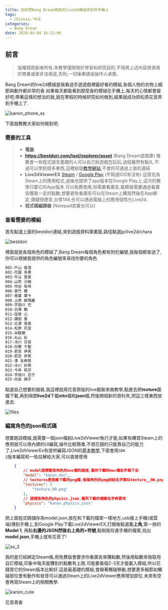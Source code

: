 ```yaml
---
title: 如何把Bang Dream角色的live2d模組弄到你手機上
tags:
  - Chinese／中文
categories:
  - Bang Dream
date: 2020-04-04 16:22:06
---
```



## 前言

> 版權歸原創者所有,本教學僅限用於學習和研究目的,不得將上述內容資源用於商業或者非法用途,否則,一切後果請由操作人承擔。

Bang Dream的live2d模組是我看過手遊遊戲裡最好看的模組,各個人物的衣物上細節與動作都非常的香
如果每天都能看到那麼香的模組在手機上,每天的心情都會變好吧,帶著這樣的想法的我,就在寒假的時候研究如何做到,結果就成功把松原花音弄到手機上了.

![kanon_phone_ss](/images/phone_ss_kanon.jpg)

下面就教教大家如何做到吧.

### 需要的工具

> - **電腦**
> - **https://bestdori.com/tool/explorer/asset** (Bang Dream遊戲庫)
> 推薦會一些程式語言基礎的人可以自己拆遊戲包玩玩,過程雖然有點久,不過可以學到很多東西,這裡給個[教學網站](https://home.gamer.com.tw/creationDetail.php?sn=4157677),不會的可通過上面的連結
> - **Live2dViewerEX**  [Steam](https://store.steampowered.com/app/616720/Live2DViewerEX/) / [Google Play](https://play.google.com/store/apps/details?id=com.pavostudio.live2dviewerex) (不知道IOS有沒有)
> 這原先為Steam上的應用程式,過後也提供了app版本在Google Play上.這次的教學只要它的App版本.可以免費使用,但需要看廣告,載模組需要通過看廣告獲取一定的點數,想要避免看廣告可以在Steam上購買然後在App綁定,價錢很便宜,台幣148,也可以通過電腦上的應用個性化Live2d.
> - **程式碼編譯器** (Notepad其實也可以)

### 查看需要的模組

首先點選上面的bestdori連結,來到遊戲資料庫畫面,路徑點選jp/live2d/chara

![bestdori](/images/bestdori_ss.jpg)

裡面就是各個角色的模組了,Bang Dream每個角色都有附於編號,我每個都查過了,你可以根據我提供的角色編號來尋找你要的角色

``` HTML
001-戶山 香澄
002-花園 多惠
003-牛込 里美
004-山吹 沙綾
005-市谷 有咲
006-美竹 蘭
007-青葉 摩卡
008-上原 緋瑪麗
009-宇田川 巴
010-羽澤 鶇
011-弦卷 心
012-瀬田 薰
013-北澤 育美
014-松原 花音
015-米歇爾
016-丸山 彩
017-冰川 日菜
018-白鷺 千聖
019-若宮 伊芙
020-若宮 伊芙
021-湊 友希那
022-冰川 紗夜
023-今井 莉莎
024-宇田川 亞子
025-白金 燐子
```
點選自己想要的服裝,我這裡就用花音原版的live服裝來做教學,點進去把**texture**圖檔下載,再到隔壁**live2d**下載**mtn**檔和**json**檔,然後開個新的資料夾,把這三樣東西放進去.

![files](/images/file_bestdori.jpg)

### 編寫角色的json程式碼

想要跑該模組,就需要一個json檔給Live2dViewer執行才能,如果有購買Steam上的應用就可以用內建的UI編寫,操作比較簡單,不想花錢的只能靠自己的能力了,Live2dViewerEx有提供編寫JSON的[基本教學](https://live2d.pavostudio.com/doc/zh-cn/live2d/model-config-sdk2/),下面會用<code>SDK 2</code>版本編寫和一些註解給大家,可以直接使用

``` json
    {
        // model這裡要放角色的moc檔的路徑,看你下載的moc檔名字寫下去
        "model": "kanon.moc",
        // textures是放剛下載的png檔,每個角色的png初始名字都叫texture__00.png,你有改名才需要改
        "textures": [
            "texture_00.png"
        ],
        // 這裡放角色的physics.json,看所下載的檔案名字再更改
        "physics": "kanon.physics.json"
    }
```

把上面程式碼儲存為model.json,放在和下載的檔案一樣地方,usb接上手機(或雲端)傳到手機上,到Google Play下載Live2dViewerEX,打開後點選**左上角**,第一排的**Model 1**, 再點**右邊的JSON然後右上角的+符號**,點剛剛存進手機的檔案,找出**model.json**,手機上就有花音了!

![ss_3](/images/phone_ss_live2dviewer1.jpg)

我的是已經綁定Steam帳,用免費版會要求你看廣告來賺點數,然後用點數來換取用自訂模組,印象中每天能賺到的點數有上限,可能要看個2-3天才能載入模組,所以花錢買它的Steam版本比較好.這是最基礎的模組,會跟著觸碰移動,想要更多細節如觸碰部位會有動作和發音可以通過Steam上的Live2dViewer應用增加部位.未來有空會再寫Steam上的相關教學.

![kanon_cute](https://media1.tenor.com/images/fd4206ae01793c263529528951f7228f/tenor.gif)

花音真香

